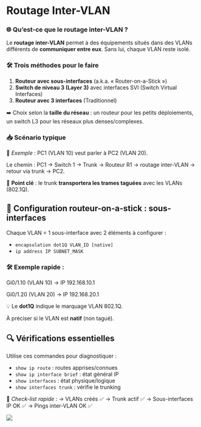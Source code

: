 # Routage Inter-VLAN

### **🌐 Qu’est-ce que le routage inter-VLAN ?**

Le **routage inter-VLAN** permet à des équipements situés dans des VLANs différents de **communiquer entre eux**. Sans lui, chaque VLAN reste isolé.

### **🛠️ Trois méthodes pour le faire**

1.  **Routeur avec sous-interfaces** (a.k.a. « Router-on-a-Stick »)
2.  **Switch de niveau 3 (Layer 3)** avec interfaces SVI (Switch Virtual Interfaces)
3.  **Routeur avec 3 interfaces** (Traditionnel)

➡️ Choix selon la **taille du réseau** : un routeur pour les petits déploiements, un switch L3 pour les réseaux plus denses/complexes.



### **📥 Scénario typique**

📍 *Exemple* : PC1 (VLAN 10) veut parler à PC2 (VLAN 20).

Le chemin : PC1 → Switch 1 → Trunk → Routeur R1 → routage inter-VLAN → retour via trunk → PC2.

🧠 **Point clé** : le trunk **transportera les trames taguées** avec les VLANs (802.1Q).



## **🔧 Configuration routeur-on-a-stick : sous-interfaces**

Chaque VLAN = 1 sous-interface avec 2 éléments à configurer :

- `encapsulation dot1Q VLAN_ID [native]`
- `ip address IP SUBNET_MASK`

### 🛠️ Exemple rapide :

Gi0/1.10 (VLAN 10) → IP 192.168.10.1

Gi0/1.20 (VLAN 20) → IP 192.168.20.1

💡 Le **dot1Q** indique le marquage VLAN 802.1Q.

À préciser si le VLAN est **natif** (non tagué).



## **🔍 Vérifications essentielles**

Utilise ces commandes pour diagnostiquer :

- `show ip route` : routes apprises/connues
- `show ip interface brief` : état général IP
- `show interfaces` : état physique/logique
- `show interfaces trunk` : vérifie le trunking

🧠 *Check-list rapide* : → VLANs créés ✅ → Trunk actif ✅ → Sous-interfaces IP OK ✅ → Pings inter-VLAN OK ✅


![](../../../media/Cours-Infrastructures-réseaux-Routage-Inter-VLAN-image1.png)




